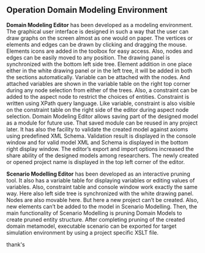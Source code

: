 ## Operation Domain Modeling Environment


**Domain Modeling Editor** has been developed as a modeling environment. The graphical user interface is designed in such a way that the user can draw graphs on the screen almost as one would on paper. The vertices or elements and edges can be drawn by clicking and dragging the mouse. Elements icons are added in the toolbox for easy access. Also, nodes and edges can be easily moved to any position. The drawing panel is synchronized with the bottom left side tree. Element addition in one place either in the white drawing panel or in the left tree, it will be added in both the sections automatically. Variable can be attached with the nodes. And attached variables are shown in the variable table on the right top corner during any node selection from either of the trees. Also, a constraint can be added to the aspect node to restrict the choices of entities. Constraint is written using XPath query language. Like variable, constraint is also visible on the constraint table on the right side of the editor during aspect node selection. Domain Modeling Editor allows saving part of the designed model as a module for future use. That saved module can be reused in any project later. It has also the facility to validate the created model against axioms using predefined XML Schema. Validation result is displayed in the console window and for valid model XML and Schema is displayed in the bottom right display window. The editor’s export and import options increased the share ability of the designed models among researchers. The newly created or opened project name is displayed in the top left corner of the editor.

**Scenario Modelling Editor** has been developed as an interactive pruning tool. It also has a variable table for displaying variables or editing values of variables. Also, constraint table and console window work exactly the same way. Here also left side tree is synchronized with the white drawing panel. Nodes are also movable here. But here a new project can’t be created. Also, new elements can’t be added to the model in Scenario Modelling. Then, the main functionality of Scenario Modelling is pruning Domain Models to create pruned entity structure. After completing pruning of the created domain metamodel, executable scenario can be exported for target simulation environment by using a project specific XSLT file.

thank's
